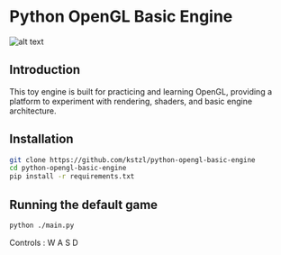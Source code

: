 # Python OpenGL Basic Engine
![alt text](image.gif)

## Introduction

This toy engine is built for practicing and learning OpenGL, providing a platform to experiment with rendering, shaders, and basic engine architecture.

## Installation
```bash
git clone https://github.com/kstzl/python-opengl-basic-engine
cd python-opengl-basic-engine
pip install -r requirements.txt
```
## Running the default game
```bash
python ./main.py
```
Controls : W A S D